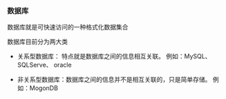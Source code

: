 ### 数据库

数据库就是可快速访问的一种格式化数据集合

数据库目前分为两大类

+ 关系型数据库： 特点就是数据库之间的信息相互关联。 例如：MySQL、SQLServe、 oracle

+ 非关系型数据库：数据库之间的信息并不是相互关联的，只是简单存储。 例如：MogonDB